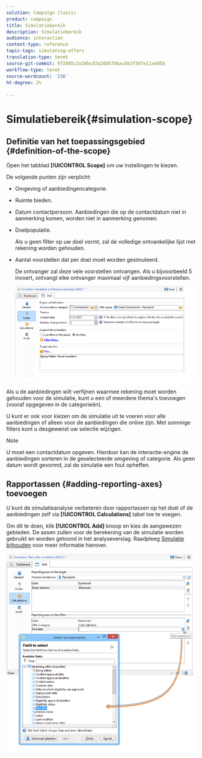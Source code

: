 ```yaml
---
solution: Campaign Classic
product: campaign
title: Simulatiebereik
description: Simulatiebereik
audience: interaction
content-type: reference
topic-tags: simulating-offers
translation-type: tm+mt
source-git-commit: 972885c3a38bcd3a260574bacbb3f507e11ae05b
workflow-type: tm+mt
source-wordcount: '236'
ht-degree: 2%

---
```



# Simulatiebereik{#simulation-scope}

## Definitie van het toepassingsgebied {#definition-of-the-scope}

Open het tabblad **[!UICONTROL Scope]** om uw instellingen te kiezen.

De volgende punten zijn verplicht:

* Omgeving of aanbiedingencategorie.
* Ruimte bieden.
* Datum contactpersoon. Aanbiedingen die op de contactdatum niet in aanmerking komen, worden niet in aanmerking genomen.
* Doelpopulatie.

   Als u geen filter op uw doel vormt, zal de volledige ontvankelijke lijst met rekening worden gehouden.

* Aantal voorstellen dat per doel moet worden gesimuleerd.

   De ontvanger zal deze vele voorstellen ontvangen. Als u bijvoorbeeld 5 invoert, ontvangt elke ontvanger maximaal vijf aanbiedingsvoorstellen.

   ![](assets/offer_simulation_009.png)

Als u de aanbiedingen wilt verfijnen waarmee rekening moet worden gehouden voor de simulatie, kunt u een of meerdere thema&#39;s toevoegen (vooraf opgegeven in de categorieën).

U kunt er ook voor kiezen om de simulatie uit te voeren voor alle aanbiedingen of alleen voor de aanbiedingen die online zijn. Met sommige filters kunt u desgewenst uw selectie wijzigen.

>[!NOTE]
>
>U moet een contactdatum opgeven. Hierdoor kan de interactie-engine de aanbiedingen sorteren in de geselecteerde omgeving of categorie. Als geen datum wordt gevormd, zal de simulatie een fout opheffen.

## Rapportassen {#adding-reporting-axes} toevoegen

U kunt de simulatieanalyse verbeteren door rapportassen op het doel of de aanbiedingen zelf via **[!UICONTROL Calculations]** tabel toe te voegen.

Om dit te doen, klik **[!UICONTROL Add]** knoop en kies de aangewezen gebieden. De assen zullen voor de berekening van de simulatie worden gebruikt en worden getoond in het analyseverslag. Raadpleeg [Simulatie bijhouden](../../interaction/using/simulation-tracking.md) voor meer informatie hierover.

![](assets/offer_simulation_011.png)

